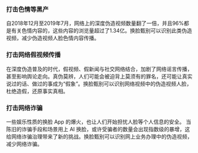 ### 打击色情等黑产
自2018年12月至2019年7月，网络上的深度伪造视频数量翻了一倍，并且96%都是有关色情内容的，这些内容的浏览量超过了1.34亿。换脸甄别可以识别此类伪造视频，减少伪造视频人脸色情内容传播。

### 打击网络假视频传播
在深度伪造普及的时代，假视频、假新闻与社交网络结合，加剧了网络谣言传播，甚至影响舆论走向。真伪莫辨，人们可能会被迫背上莫须有的罪名，还可能让真实说过的话、做过的事成为“假象”。换脸甄别可以识别网络视频中的伪造视频人脸，杜绝造假，还原事实真相。  

### 打击网络诈骗
一些娱乐性质的换脸 App 的爆火，也让人们开始担忧人脸等个人信息的安全。
当陈旧的诈骗手段和场景用上 AI 换脸，或许受骗者的数量会出现指数级的暴增，这给网络诈骗治理带来了新的挑战。换脸甄别可以识别网上业务办理中的伪造视频，减少网络诈骗。
